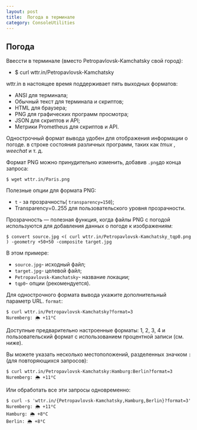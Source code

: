 ```yaml
---
layout: post
title:  Погода в терминале
category: ConsoleUtilities
---
```


## Погода

Ввессти в терминале (вместо Petropavlovsk-Kamchatsky свой город):

- $ curl wttr.in/Petropavlovsk-Kamchatsky

wttr.in в настоящее время поддерживает пять выходных форматов:

- ANSI для терминала;
- Обычный текст для терминала и скриптов;
- HTML для браузера;
- PNG для графических программ просмотра;
- JSON для скриптов и API;
- Метрики Prometheus для скриптов и API.

Однострочный формат вывода удобен для отображения информации о погоде. в строке состояния различных программ, таких как _tmux_ , _weechat_ и т. д.

Формат PNG можно принудительно изменить, добавив `.png`до конца запроса:

```
$ wget wttr.in/Paris.png
```
Полезные опции для формата PNG:

- `t` - за прозрачность( `transparency=150`);
- Transparency=0..255 для пользовательского уровня прозрачности.

Прозрачность — полезная функция, когда файлы PNG с погодой используются для добавления данных о погоде к изображениям:

```
$ convert source.jpg <( curl wttr.in/Petropavlovsk-Kamchatsky_tqp0.png ) -geometry +50+50 -composite target.jpg
```

В этом примере:

- `source.jpg`- исходный файл;
- `target.jpg`- целевой файл;
- `Petropavlovsk-Kamchatsky`- название локации;
- `tqp0`- опции (рекомендуется).

Для однострочного формата вывода укажите дополнительный параметр URL. `format`:
```
$ curl wttr.in/Petropavlovsk-Kamchatsky?format=3
Nuremberg: 🌦 +11⁰C
```

Доступные предварительно настроенные форматы: 1, 2, 3, 4 и пользовательский формат с использованием процентной записи (см. ниже).

Вы можете указать несколько местоположений, разделенных значком `:`(для повторяющихся запросов):

```
$ curl wttr.in/Petropavlovsk-Kamchatsky:Hamburg:Berlin?format=3
Nuremberg: 🌦 +11⁰C
```

Или обработать все эти запросы одновременно:

```
$ curl -s 'wttr.in/{Petropavlovsk-Kamchatsky,Hamburg,Berlin}?format=3'
Nuremberg: 🌦 +11⁰C
Hamburg: 🌦 +8⁰C
Berlin: 🌦 +8⁰C
```
